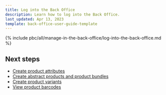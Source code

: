 ```yaml
---
title: Log into the Back Office
description: Learn how to log into the Back Office.
last_updated: Apr 13, 2023
template: back-office-user-guide-template
---
```


{% include pbc/all/manage-in-the-back-office/log-into-the-back-office.md %} <!-- To edit, see /_includes/pbc/all/manage-in-the-back-office/log-into-the-back-office.md -->

## Next steps

* [Create product attributes](/docs/pbc/all/product-information-management/{{page.version}}/manage-in-the-back-office/attributes/create-product-attributes.html)
* [Create abstract products and product bundles](/docs/pbc/all/product-information-management/{{page.version}}/manage-in-the-back-office/products/manage-abstract-products-and-product-bundles/create-abstract-products-and-product-bundles.html)
* [Create product variants](/docs/pbc/all/product-information-management/{{page.version}}/manage-in-the-back-office/products/manage-product-variants/create-product-variants.html)
* [View product barcodes](/docs/pbc/all/product-information-management/{{page.version}}/manage-in-the-back-office/view-product-barcodes.html)
